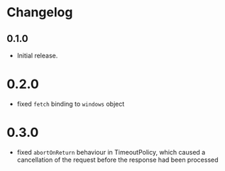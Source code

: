 # Changelog

## 0.1.0

* Initial release.

# 0.2.0 

* fixed `fetch` binding to `windows` object

# 0.3.0

* fixed `abortOnReturn` behaviour in TimeoutPolicy, which caused a cancellation of the request before the response had been processed

